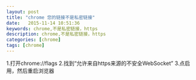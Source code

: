 ```yaml
---
layout: post
title: "chrome 您的链接不是私密链接"
date:   2015-11-14 10:51:36
keywords: chrome,不是私密链接，https
description: chrome,不是私密链接，https
categories: [chrome]
tags: [chrome]
---
```

1.打开chrome://flags
2.找到“允许来自https来源的不安全WebSocket”
3.点启用，然后重启浏览器


